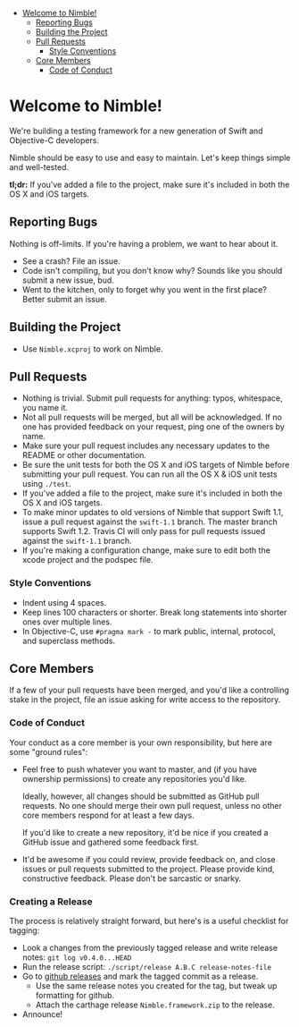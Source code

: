 <!-- START doctoc generated TOC please keep comment here to allow auto update -->
<!-- DON'T EDIT THIS SECTION, INSTEAD RE-RUN doctoc TO UPDATE -->

- [Welcome to Nimble!](#welcome-to-nimble!)
  - [Reporting Bugs](#reporting-bugs)
  - [Building the Project](#building-the-project)
  - [Pull Requests](#pull-requests)
    - [Style Conventions](#style-conventions)
  - [Core Members](#core-members)
    - [Code of Conduct](#code-of-conduct)

<!-- END doctoc generated TOC please keep comment here to allow auto update -->

# Welcome to Nimble!

We're building a testing framework for a new generation of Swift and
Objective-C developers.

Nimble should be easy to use and easy to maintain. Let's keep things
simple and well-tested.

**tl;dr:** If you've added a file to the project, make sure it's
included in both the OS X and iOS targets.

## Reporting Bugs

Nothing is off-limits. If you're having a problem, we want to hear about
it.

- See a crash? File an issue.
- Code isn't compiling, but you don't know why? Sounds like you should
  submit a new issue, bud.
- Went to the kitchen, only to forget why you went in the first place?
  Better submit an issue.

## Building the Project

- Use `Nimble.xcproj` to work on Nimble.

## Pull Requests

- Nothing is trivial. Submit pull requests for anything: typos,
  whitespace, you name it.
- Not all pull requests will be merged, but all will be acknowledged. If
  no one has provided feedback on your request, ping one of the owners
  by name.
- Make sure your pull request includes any necessary updates to the
  README or other documentation.
- Be sure the unit tests for both the OS X and iOS targets of Nimble
  before submitting your pull request. You can run all the OS X & iOS unit
  tests using `./test`.
- If you've added a file to the project, make sure it's included in both
  the OS X and iOS targets.
- To make minor updates to old versions of Nimble that support Swift
  1.1, issue a pull request against the `swift-1.1` branch. The master
  branch supports Swift 1.2. Travis CI will only pass for pull requests
  issued against the `swift-1.1` branch.
- If you're making a configuration change, make sure to edit both the xcode
  project and the podspec file.

### Style Conventions

- Indent using 4 spaces.
- Keep lines 100 characters or shorter. Break long statements into
  shorter ones over multiple lines.
- In Objective-C, use `#pragma mark -` to mark public, internal,
  protocol, and superclass methods.

## Core Members

If a few of your pull requests have been merged, and you'd like a
controlling stake in the project, file an issue asking for write access
to the repository.

### Code of Conduct

Your conduct as a core member is your own responsibility, but here are
some "ground rules":

- Feel free to push whatever you want to master, and (if you have
  ownership permissions) to create any repositories you'd like.

  Ideally, however, all changes should be submitted as GitHub pull
  requests. No one should merge their own pull request, unless no
  other core members respond for at least a few days.

  If you'd like to create a new repository, it'd be nice if you created
  a GitHub issue and gathered some feedback first.

- It'd be awesome if you could review, provide feedback on, and close
  issues or pull requests submitted to the project. Please provide kind,
  constructive feedback. Please don't be sarcastic or snarky.

### Creating a Release

The process is relatively straight forward, but here's is a useful checklist for tagging:

- Look a changes from the previously tagged release and write release notes: `git log v0.4.0...HEAD`
- Run the release script: `./script/release A.B.C release-notes-file`
- Go to [github releases](https://github.com/Quick/Nimble/releases) and mark the tagged commit as a release.
  - Use the same release notes you created for the tag, but tweak up formatting for github.
  - Attach the carthage release `Nimble.framework.zip` to the release.
- Announce!
